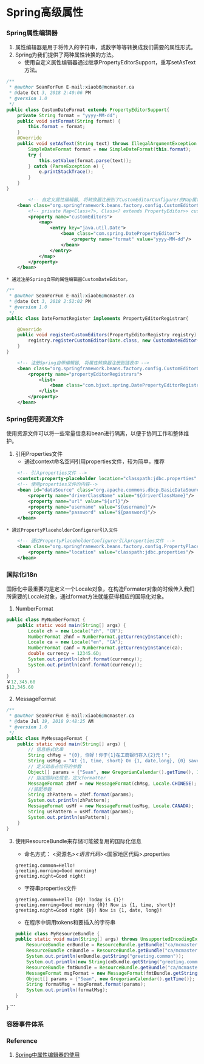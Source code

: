 # Spring高级属性

### Spring属性编辑器
1. 属性编辑器是用于将传入的字符串，或数字等等转换成我们需要的属性形式。
2. Spring为我们提供了两种属性转换的方法。
	* 使用自定义属性编辑器通过继承PropertyEditorSupport，重写setAsText方法。
```Java
/**
 * @author SeanForFun E-mail:xiaob6@mcmaster.ca
 * @date Oct 3, 2018 2:40:06 PM
 * @version 1.0
 */
public class CustomDateFormat extends PropertyEditorSupport{
	private String format = "yyyy-MM-dd";
	public void setFormat(String format) {
		this.format = format;
	}
	@Override
	public void setAsText(String text) throws IllegalArgumentException {
		SimpleDateFormat format = new SimpleDateFormat(this.format);
		try {
			this.setValue(format.parse(text));
		} catch (ParseException e) {
			e.printStackTrace();
		}
	}
}
```
```xml
        <!-- 自定义属性编辑器, 将转换器注册到了CustomEditorConfigurer的Map属性中 -->
	<bean class="org.springframework.beans.factory.config.CustomEditorConfigurer">
		<!-- private Map<Class<?>, Class<? extends PropertyEditor>> customEditors;private Map<Class<?>, Class<? extends PropertyEditor>> customEditors; -->
		<property name="customEditors">
			<map>
				<entry key="java.util.Date">
					<bean class="com.spring.DatePropertyEditor">
			          	<property name="format" value="yyyy-MM-dd"/>
			        </bean>
				</entry>
			</map>
		</property>
	</bean>
```

	* 通过注册Spring自带的属性编辑器CustomDateEditor。
```Java
/**
 * @author SeanForFun E-mail:xiaob6@mcmaster.ca
 * @date Oct 3, 2018 2:52:02 PM
 * @version 1.0
 */
public class DateFormatRegister implements PropertyEditorRegistrar{

	@Override
	public void registerCustomEditors(PropertyEditorRegistry registry) {
		registry.registerCustomEditor(Date.class, new CustomDateEditor(new SimpleDateFormat("yyyy-MM-dd"), false));
	}
}
```

```Xml
 	<!-- 注册Spring自带编辑器, 将属性转换器注册到链表中 -->
 	<bean class="org.springframework.beans.factory.config.CustomEditorConfigurer">
 		<property name="propertyEditorRegistrars">
 			<list>
 				<bean class="com.bjsxt.spring.DatePropertyEditorRegistrar"></bean>
 			</list>
 		</property>
 	</bean>
```

### Spring使用资源文件
使用资源文件可以将一些常量信息和bean进行隔离，以便于协同工作和整体维护。
1. 引用Properties文件
	* 通过context命名空间引用properties文件，较为简单，推荐
```xml
    <!-- 引入properties文件 -->
    <context:property-placeholder location="classpath:jdbc.properties" file-encoding="utf-8"/>
	<!-- 使用properties文件的内容-->
    <bean id="dataSource" class="org.apache.commons.dbcp.BasicDataSource">
    	<property name="driverClassName" value="${driverClassName}"/>
    	<property name="url" value="${url}"/>
    	<property name="username" value="${username}"/>
    	<property name="password" value="${password}"/>
    </bean>
```

	* 通过PropertyPlaceholderConfigurer引入文件
```xml
	<!-- 通过PropertyPlaceholderConfigurer引入properties文件 -->
	<bean class="org.springframework.beans.factory.config.PropertyPlaceholderConfigurer" scope="singleton">
    	<property name="location" value="classpath:jdbc.properties"/>
    </bean>
```

### 国际化i18n
国际化中最重要的是定义一个Locale对象，在构造Formater对象的时候传入我们所需要的Locale对象，通过format方法就能获得相应的国际化对象。
1. NumberFormat
```Java
public class MyNumberFormat {
	public static void main(String[] args) {
		Locale ch = new Locale("zh", "CN");
		NumberFormat zhnf = NumberFormat.getCurrencyInstance(ch);
		Locale ca = new Locale("en", "CA");
		NumberFormat canf = NumberFormat.getCurrencyInstance(ca);
		double currency = 12345.6D;
		System.out.println(zhnf.format(currency));
		System.out.println(canf.format(currency));
	}
}
￥12,345.60
$12,345.60
```

2. MessageFormat
```Java
/**
 * @author SeanForFun E-mail:xiaob6@mcmaster.ca
 * @date Jul 19, 2018 9:48:25 AM
 * @version 1.0
 */
public class MyMessageFormat {
	public static void main(String[] args) {
		// 信息格式化串
		String chMsg = "{0}, 你好！你于{1}在工商银行存入{2}元！";
		String usMsg = "At {1, time, short} On {1, date,long}, {0} saved {2, number, currency}";
		// 定义动态占位符的参数
		Object[] params = {"Sean", new GregorianCalendar().getTime(), 1000000000};
		// 指定国际化信息，定义formatter
		MessageFormat zhMf = new MessageFormat(chMsg, Locale.CHINESE);
		//装配参数
		String zhPattern = zhMf.format(params);
		System.out.println(zhPattern);
		MessageFormat usMf = new MessageFormat(usMsg, Locale.CANADA);
		String usPattern = usMf.format(params);
		System.out.println(usPattern);
	}
}
```

3. 使用ResourceBundle来存储可能被复用的国际化信息
	* 命名方式： <资源名>_<语言代码>_<国家地区代码>.properties
	```properties
	greeting.common=Hello!
	greeting.morning=Good morning!
	greeting.night=Good night!
	```

	* 字符串properties文件
	```properties
	greeting.common=Hello {0}! Today is {1}!
	greeting.morning=Good morning {0}! Now is {1, time, short}!
	greeting.night=Good night {0}! Now is {1, date, long}!
	```

	* 在程序中调用tokens和要插入的字符串
	```Java
	public class MyResourceBundle {
	public static void main(String[] args) throws UnsupportedEncodingException {
		ResourceBundle enBundle = ResourceBundle.getBundle("ca/mcmaster/spring/i18n/greeting", Locale.CANADA);
		ResourceBundle cnBundle = ResourceBundle.getBundle("ca/mcmaster/spring/i18n/greeting", Locale.CHINESE);
		System.out.println(enBundle.getString("greeting.common"));
		System.out.println(new String(cnBundle.getString("greeting.common").getBytes("ISO-8859-1"), "utf-8"));
		ResourceBundle fmtBundle = ResourceBundle.getBundle("ca/mcmaster/spring/i18n/fmt_greeting", Locale.CANADA);
		MessageFormat msgFormat = new MessageFormat(fmtBundle.getString("greeting.common"), Locale.CANADA);
		Object[] params = {"Sean", new GregorianCalendar().getTime()};
		String formatMsg = msgFormat.format(params);
		System.out.println(formatMsg);
	}
}
	```

### 容器事件体系

### Reference
1. [Spring中属性编辑器的使用](https://blog.csdn.net/cjj3930337/article/details/8188744)
